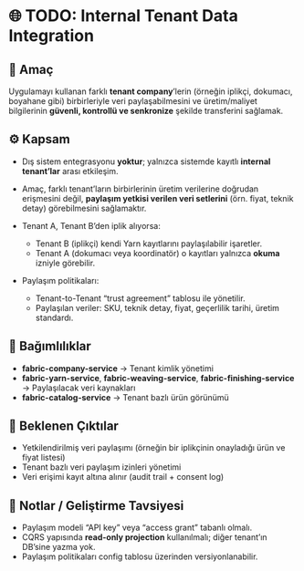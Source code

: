 # 🌐 TODO: Internal Tenant Data Integration

## 🎯 Amaç

Uygulamayı kullanan farklı **tenant company**’lerin (örneğin iplikçi, dokumacı, boyahane gibi) birbirleriyle veri paylaşabilmesini ve üretim/maliyet bilgilerinin **güvenli, kontrollü ve senkronize** şekilde transferini sağlamak.

## ⚙️ Kapsam

* Dış sistem entegrasyonu **yoktur**; yalnızca sistemde kayıtlı **internal tenant’lar** arası etkileşim.
* Amaç, farklı tenant’ların birbirlerinin üretim verilerine doğrudan erişmesini değil, **paylaşım yetkisi verilen veri setlerini** (örn. fiyat, teknik detay) görebilmesini sağlamaktır.
* Tenant A, Tenant B’den iplik alıyorsa:

  * Tenant B (iplikçi) kendi Yarn kayıtlarını paylaşılabilir işaretler.
  * Tenant A (dokumacı veya koordinatör) o kayıtları yalnızca **okuma** izniyle görebilir.
* Paylaşım politikaları:

  * Tenant-to-Tenant “trust agreement” tablosu ile yönetilir.
  * Paylaşılan veriler: SKU, teknik detay, fiyat, geçerlilik tarihi, üretim standardı.

## 🧩 Bağımlılıklar

* **fabric-company-service** → Tenant kimlik yönetimi
* **fabric-yarn-service**, **fabric-weaving-service**, **fabric-finishing-service** → Paylaşılacak veri kaynakları
* **fabric-catalog-service** → Tenant bazlı ürün görünümü

## 🚀 Beklenen Çıktılar

* Yetkilendirilmiş veri paylaşımı (örneğin bir iplikçinin onayladığı ürün ve fiyat listesi)
* Tenant bazlı veri paylaşım izinleri yönetimi
* Veri erişimi kayıt altına alınır (audit trail + consent log)

## 🧠 Notlar / Geliştirme Tavsiyesi

* Paylaşım modeli “API key” veya “access grant” tabanlı olmalı.
* CQRS yapısında **read-only projection** kullanılmalı; diğer tenant’ın DB’sine yazma yok.
* Paylaşım politikaları config tablosu üzerinden versiyonlanabilir.
